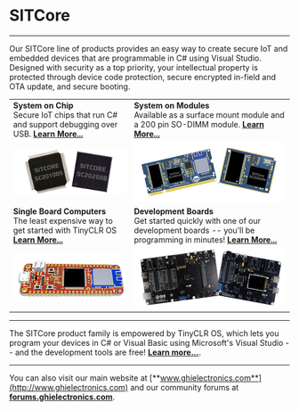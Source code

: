 # SITCore
---
Our SITCore line of products provides an easy way to create secure IoT and embedded devices that are programmable in C# using Visual Studio. Designed with security as a top priority, your intellectual property is protected through device code protection, secure encrypted in-field and OTA update, and secure booting.

|  |  |
|---|---|
| **System on Chip** </br> Secure IoT chips that run C# and support debugging over USB. [**Learn More...**](soc.md) | **System on Modules** </br> Available as a surface mount module and a 200 pin SO-DIMM module. [**Learn More...**](som.md) |
| [![SITCore SC20100S](images/system-on-chip.jpg)](soc.md) | [![G400S](images/system-on-modules.jpg)](som.md) |
| **Single Board Computers** </br> The least expensive way to get started with TinyCLR OS [**Learn More...**](sbc.md) | **Development Boards** </br> Get started quickly with one of our development boards -- you'll be programming in minutes! [**Learn More...**](dev.md) |
| [![Single Board Computer](images/sitcore-feather.png)](sbc.md) | [![SITCore Dev Board](images/sitcore-dev-boards.jpg)](dev.md) |

***

The SITCore product family is empowered by TinyCLR OS, which lets you program your devices in C# or Visual Basic using Microsoft's Visual Studio -- and the development tools are free!  [**Learn more...**](../../software/tinyclr/intro.md).

---

You can also visit our main website at [**www.ghielectronics.com**](http://www.ghielectronics.com) and our community forums at [**forums.ghielectronics.com**](https://forums.ghielectronics.com/).